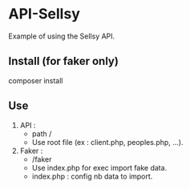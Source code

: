 # API-Sellsy
Example of using the Sellsy API.

## Install (for faker only)
composer install

## Use
1. API : 
    * path / 
    * Use root file (ex : client.php, peoples.php, ...).
2. Faker : 
    * /faker
    * Use index.php for exec import fake data.
    * index.php : config nb data to import.
